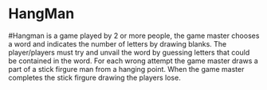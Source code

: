 # HangMan

#Hangman is a game played by 2 or more people, the game master chooses a word and indicates the number of letters by drawing blanks. The player/players must try and unvail the word by guessing letters that could be contained in the word.
For each wrong attempt the game master draws a part of a stick firgure man from a hanging point. When the game master completes the stick firgure drawing the players lose.